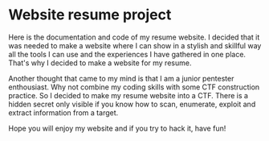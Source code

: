 # Website resume project
 Here is the documentation and code of my resume website.
I decided that it was needed to make a website where I can show in a stylish and skillful way all the tools I can use and the experiences I have gathered in one place. That's why I decided to make a website for my resume.

Another thought that came to my mind is that I am a junior pentester enthousiast. Why not combine my coding skills with some CTF construction practice. So I decided to make my resume website into a CTF. There is a hidden secret only visible if you know how to scan, enumerate, exploit and extract information from a target.

Hope you will enjoy my website and if you try to hack it, have fun!
